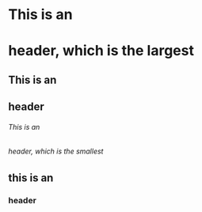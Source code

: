 # This is an <h1> header, which is the largest
## This is an <h2> header
###### This is an <h6> header, which is the smallest
## this is an <h3> header
